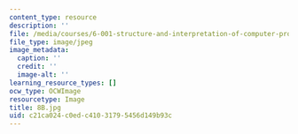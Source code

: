 ```yaml
---
content_type: resource
description: ''
file: /media/courses/6-001-structure-and-interpretation-of-computer-programs-spring-2005/c21ca024c0edc41031795456d149b93c_8B.jpg
file_type: image/jpeg
image_metadata:
  caption: ''
  credit: ''
  image-alt: ''
learning_resource_types: []
ocw_type: OCWImage
resourcetype: Image
title: 8B.jpg
uid: c21ca024-c0ed-c410-3179-5456d149b93c
---
```

